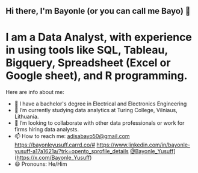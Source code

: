 ## Hi there, I'm Bayonle (or you can call me Bayo) 👋

# I am a Data Analyst, with experience in using tools like SQL, Tableau, Bigquery, Spreadsheet (Excel or Google sheet), and R programming.

Here are info about me:

- 🔭 I have a bachelor's degree in Electrical and Electronics Engineering 
- 🌱 I’m currently studying data analytics at Turing College, Vilniaus, Lithuania.
- 👯 I’m looking to collaborate with other data professionals or work for firms hiring data analysts.
- 📫 How to reach me: adisabayo50@gmail.com
https://bayonleyusuff.carrd.co/#
https://www.linkedin.com/in/bayonle-yusuff-a17a1621a/?trk=opento_sprofile_details
[@Bayonle_Yusuff](https://x.com/Bayonle_Yusuff)](https://x.com/Bayonle_Yusuff)
- 😄 Pronouns: He/Him


<!--
**bayoxx/bayoxx** is a ✨ _special_ ✨ repository because its `README.md` (this file) appears on your GitHub profile.


-->
